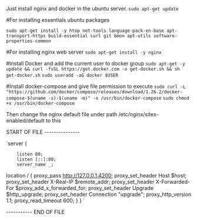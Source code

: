 Just install nginx and docker in the ubuntu server.
`sudo apt-get update`

#For installing essentials ubuntu packages

`sudo apt-get install -y htop net-tools language-pack-en-base apt-transport-https build-essential curl git bmon apt-utils software-properties-common`

#For installing nginx web server
`sudo apt-get install -y nginx`

#Install Docker and add the current user to docker group
`sudo apt-get -y  update && curl -fsSL https://get.docker.com -o get-docker.sh && sh get-docker.sh`
`sudo useradd -aG docker $USER`

#Install docker-compose and give file permission to execute
`sudo curl -L "https://github.com/docker/compose/releases/download/1.26.2/docker-compose-$(uname -s)-$(uname -m)" -o /usr/bin/docker-compose`
`sudo chmod +x /usr/bin/docker-compose`

Then change the nginx default file under path /etc/nginx/sites-enabled/default to this

START OF FILE ---------------

`server {

        listen 80;
        listen [::]:80;
        server_name _;

location / {
        proxy_pass http://127.0.0.1:4200;
        proxy_set_header Host $host;
        proxy_set_header X-Real-IP $remote_addr;
        proxy_set_header X-Forwarded-For $proxy_add_x_forwarded_for;
        proxy_set_header Upgrade $http_upgrade;
        proxy_set_header Connection "upgrade";
        proxy_http_version 1.1;
        proxy_read_timeout 600;
        }
}
`

-----------   END OF FILE
